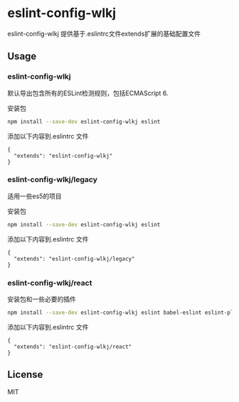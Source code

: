 # eslint-config-wlkj

eslint-config-wlkj 提供基于.eslintrc文件extends扩展的基础配置文件

## Usage

### eslint-config-wlkj

默认导出包含所有的ESLint检测规则，包括ECMAScript 6.

安装包
```sh
npm install --save-dev eslint-config-wlkj eslint
```
添加以下内容到.eslintrc 文件
```
{
  "extends": "eslint-config-wlkj"
}
```

### eslint-config-wlkj/legacy

适用一些es5的项目

安装包
```sh
npm install --save-dev eslint-config-wlkj eslint
```
添加以下内容到.eslintrc 文件
```
{
  "extends": "eslint-config-wlkj/legacy"
}
```

### eslint-config-wlkj/react
安装包和一些必要的插件
```sh
npm install --save-dev eslint-config-wlkj eslint babel-eslint eslint-plugin-react eslint-plugin-import eslint-plugin-jsx-a11y
```
添加以下内容到.eslintrc 文件
```
{
  "extends": "eslint-config-wlkj/react"
}
```

## License
MIT
